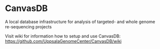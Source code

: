 CanvasDB
========

A local database infrastructure for analysis of targeted- and whole genome re-sequencing projects

Visit wiki for information how to setup and use CanvasDB:
https://github.com/UppsalaGenomeCenter/CanvasDB/wiki
